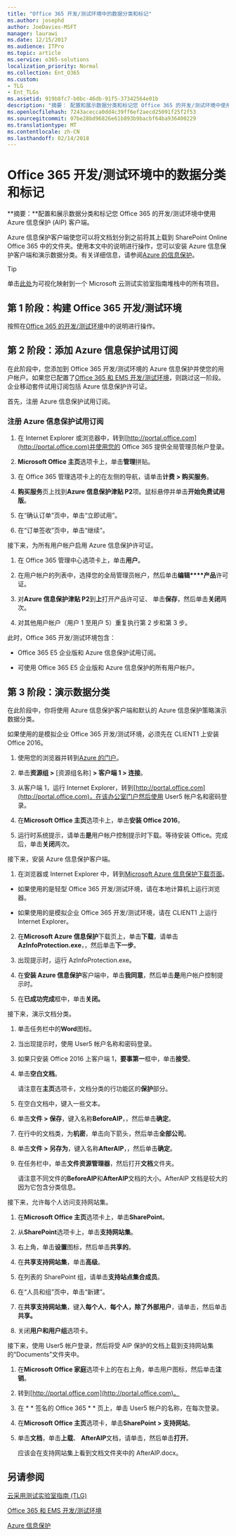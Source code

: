 ```yaml
---
title: "Office 365 开发/测试环境中的数据分类和标记"
ms.author: josephd
author: JoeDavies-MSFT
manager: laurawi
ms.date: 12/15/2017
ms.audience: ITPro
ms.topic: article
ms.service: o365-solutions
localization_priority: Normal
ms.collection: Ent_O365
ms.custom:
- TLG
- Ent_TLGs
ms.assetid: 919b8fc7-b0bc-46db-91f5-37342564e01b
description: "摘要： 配置和展示数据分类和标记您 Office 365 的开发/测试环境中使用 Azure 信息保护 (AIP) 客户端。"
ms.openlocfilehash: 7243acecca0dd4c39ff6ef2aecd25091f25f2f53
ms.sourcegitcommit: 07be28bd96826e61b893b9bacbf64ba936400229
ms.translationtype: MT
ms.contentlocale: zh-CN
ms.lasthandoff: 02/14/2018
---
```

# <a name="data-classification-and-labeling-in-the-office-365-devtest-environment"></a>Office 365 开发/测试环境中的数据分类和标记

 **摘要：**配置和展示数据分类和标记您 Office 365 的开发/测试环境中使用 Azure 信息保护 (AIP) 客户端。
  
Azure 信息保护客户端使您可以将文档划分到之前将其上载到 SharePoint Online Office 365 中的文件夹。使用本文中的说明进行操作，您可以安装 Azure 信息保护客户端和演示数据分类。有关详细信息，请参阅[Azure 的信息保护](https://www.microsoft.com/cloud-platform/azure-information-protection)。
  
> [!TIP]
> 单击[此处](http://aka.ms/catlgstack)为可视化映射到一个 Microsoft 云测试实验室指南堆栈中的所有项目。
  
## <a name="phase-1-build-out-your-office-365-devtest-environment"></a>第 1 阶段：构建 Office 365 开发/测试环境

按照在[Office 365 的开发/测试环境](office-365-dev-test-environment.md)中的说明进行操作。
  
## <a name="phase-2-add-the-azure-information-protection-trial-subscription"></a>第 2 阶段：添加 Azure 信息保护试用订阅

在此阶段中，您添加到 Office 365 开发/测试环境的 Azure 信息保护并使您的用户帐户。如果您已配置了[Office 365 和 EMS 开发/测试环境](http://technet.microsoft.com/library/c76eea86-d4b6-4d35-ad89-341696e89ef7.aspx)，则跳过这一阶段。企业移动套件试用订阅包括 Azure 信息保护许可证。
  
首先，注册 Azure 信息保护试用订阅。
  
### <a name="sign-up-for-an-azure-information-protection-trial-subscription"></a>注册 Azure 信息保护试用订阅

1. 在 Internet Explorer 或浏览器中，转到[http://portal.office.com](http://portal.office.com)并使用您的 Office 365 提供全局管理员帐户登录。
    
2. **Microsoft Office 主页**选项卡上，单击**管理**拼贴。
    
3. 在 Office 365 管理选项卡上的在左侧的导航，请单击**计费 > 购买服务**。
    
4. **购买服务**页上找到**Azure 信息保护津贴 P2**项。鼠标悬停并单击**开始免费试用版**。
    
5. 在“确认订单”页中，单击“立即试用”。
    
6. 在“订单签收”页中，单击“继续”。
    
接下来，为所有用户帐户启用 Azure 信息保护许可证。
  
1. 在 Office 365 管理中心选项卡上，单击**用户**。
    
2.  在用户帐户的列表中，选择您的全局管理员帐户，然后单击**编辑****产品**许可证。
    
3. 对**Azure 信息保护津贴 P2**到**上**打开产品许可证、 单击**保存**，然后单击**关闭**两次。
    
4. 对其他用户帐户（用户 1 至用户 5）重复执行第 2 步和第 3 步。
    
此时，Office 365 开发/测试环境包含：
  
- Office 365 E5 企业版和 Azure 信息保护试用订阅。
    
- 可使用 Office 365 E5 企业版和 Azure 信息保护的所有用户帐户。
    
## <a name="phase-3-demonstrate-data-classification"></a>第 3 阶段：演示数据分类

在此阶段中，你将使用 Azure 信息保护客户端和默认的 Azure 信息保护策略演示数据分类。
  
如果使用的是模拟企业 Office 365 开发/测试环境，必须先在 CLIENT1 上安装 Office 2016。
  
1. 使用您的浏览器并转到[Azure 的门户](http://portal.azure.com)。
    
2. 单击**资源组 >** [资源组名称] **> 客户端 1 > 连接**。
    
3. 从客户端 1，运行 Internet Explorer，转到[http://portal.office.com](http://portal.office.com)，在该办公室门户然后使用 User5 帐户名和密码登录。
    
4. 在**Microsoft Office 主页**选项卡上，单击**安装 Office 2016**。
    
5. 运行时系统提示，请单击**是**用户帐户控制提示时下载。等待安装 Office。完成后，单击**关闭**两次。
    
接下来，安装 Azure 信息保护客户端。
  
1. 在浏览器或 Internet Explorer 中，转到[Microsoft Azure 信息保护下载页面](https://www.microsoft.com/download/details.aspx?id=53018)。
    
  - 如果使用的是轻型 Office 365 开发/测试环境，请在本地计算机上运行浏览器。
    
  - 如果使用的是模拟企业 Office 365 开发/测试环境，请在 CLIENT1 上运行 Internet Explorer。
    
2. 在**Microsoft Azure 信息保护**下载页上，单击**下载**，请单击**AzInfoProtection.exe**，，然后单击**下一步**。
    
3. 出现提示时，运行 AzInfoProtection.exe。
    
4. 在**安装 Azure 信息保护**客户端中，单击**我同意**，然后单击**是**用户帐户控制提示时。
    
5. 在**已成功完成**框中，单击**关闭。**
    
接下来，演示文档分类。
  
1. 单击任务栏中的**Word**图标。
    
2. 当出现提示时，使用 User5 帐户名称和密码登录。
    
3. 如果只安装 Office 2016 上客户端 1，**要事第一**框中，单击**接受**。
    
4. 单击**空白文档**。 
    
    请注意在**主页**选项卡，文档分类的行功能区的**保护**部分。
    
5. 在空白文档中，键入一些文本。
    
6. 单击**文件 > 保存**，键入名称**BeforeAIP**，，然后单击**确定**。 
    
7. 在行中的文档类，为**机密**，单击向下箭头，然后单击**全部公司**。
    
8. 单击**文件 > 另存为**，键入名称**AfterAIP**，，然后单击**确定**。
    
9. 在任务栏中，单击**文件资源管理器**，然后打开**文档**文件夹。
    
    请注意不同文件的**BeforeAIP**和**AfterAIP**文档的大小。AfterAIP 文档是较大的因为它包含分类信息。
    
接下来，允许每个人访问支持网站集。
  
1. 在**Microsoft Office 主页**选项卡上，单击**SharePoint**。
    
2. 从**SharePoint**选项卡上，单击**支持网站集**。
    
3. 右上角，单击**设置**图标，然后单击**共享的**。
    
4. 在**共享支持网站集**，单击**高级**。
    
5. 在列表的 SharePoint 组，请单击**支持站点集合成员**。
    
6. 在“人员和组”页中，单击“新建”。
    
7. 在**共享支持网站集**，键入**每个人**，**每个人，除了外部用户**，请单击，然后单击**共享。**
    
8. 关闭**用户和用户组**选项卡。
    
接下来，使用 User5 帐户登录，然后将受 AIP 保护的文档上载到支持网站集的“Documents”文件夹中。
  
1. 在**Microsoft Office 家庭**选项卡上的在右上角，单击用户图标，然后单击**注销**。
    
2. 转到[http://portal.office.com](http://portal.office.com)。
    
3. 在 * * 签名的 Office 365 * * 页上，单击 User5 帐户的名称，在每次登录。
    
4. 在**Microsoft Office 主页**选项卡，单击**SharePoint > 支持网站**。
    
5. 单击**文档**，单击**上载**、 **AfterAIP**文档，请单击，然后单击**打开**。
    
    应该会在支持网站集上看到文档文件夹中的 AfterAIP.docx。
    
## <a name="see-also"></a>另请参阅

[云采用测试实验室指南 (TLG)](cloud-adoption-test-lab-guides-tlgs.md)

[Office 365 和 EMS 开发/测试环境](http://technet.microsoft.com/library/c76eea86-d4b6-4d35-ad89-341696e89ef7.aspx)
  
[Azure 信息保护](https://www.microsoft.com/cloud-platform/azure-information-protection)


